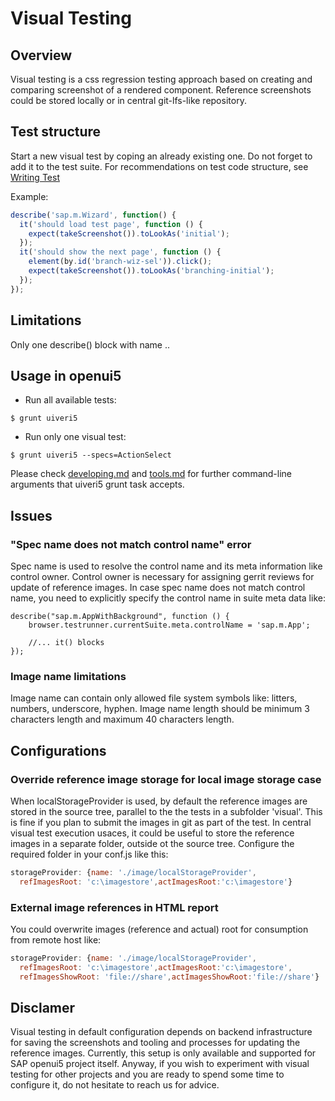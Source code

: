 # Visual Testing

## Overview
Visual testing is a css regression testing approach based on creating and comparing screenshot of a rendered component.
Reference screenshots could be stored locally or in central git-lfs-like repository.

## Test structure
Start a new visual test by coping an already existing one. Do not forget to add it to the test suite.
For recommendations on test code structure, see [Writing Test](applicationtesting.md)

Example:
```js
describe('sap.m.Wizard', function() {
  it('should load test page', function () {
    expect(takeScreenshot()).toLookAs('initial');
  });
  it('should show the next page', function () {
    element(by.id('branch-wiz-sel')).click();
    expect(takeScreenshot()).toLookAs('branching-initial');
  });
});
```

## Limitations
Only one describe() block with name <lib>.<SpecName>.

## Usage in openui5
* Run all available tests:
```
$ grunt uiveri5
```

* Run only one visual test:
```
$ grunt uiveri5 --specs=ActionSelect
```

Please check [developing.md](https://github.com/SAP/openui5/blob/master/docs/developing.md) and
[tools.md](https://github.com/SAP/openui5/blob/master/docs/tools.md) for further command-line arguments that
uiveri5 grunt task accepts. 

## Issues

### "Spec name does not match control name" error
Spec name is used to resolve the control name and its meta information like control owner. Control owner is
necessary for assigning gerrit reviews for update of reference images. In case spec name does not match control
name, you need to explicitly specify the control name in suite meta data like:
````
describe("sap.m.AppWithBackground", function () {
	browser.testrunner.currentSuite.meta.controlName = 'sap.m.App';

	//... it() blocks
});
````

### Image name limitations
Image name can contain only allowed file system symbols like: litters, numbers, underscore, hyphen.
Image name length should be minimum 3 characters length and maximum 40 characters length.

## Configurations

### Override reference image storage for local image storage case
When localStorageProvider is used, by default the reference images are stored in the source tree, parallel to the
the tests in a subfolder 'visual'. This is fine if you plan to submit the images in git as part of the test.
In central visual test execution usaces, it could be useful to store the reference images in a separate folder,
outside ot the source tree. Configure the required folder in your conf.js like this:
```javascript
storageProvider: {name: './image/localStorageProvider',
  refImagesRoot: 'c:\imagestore',actImagesRoot:'c:\imagestore'}
```

### External image references in HTML report
You could overwrite images (reference and actual) root for consumption from remote host like:
```javascript
storageProvider: {name: './image/localStorageProvider',
  refImagesRoot: 'c:\imagestore',actImagesRoot:'c:\imagestore',
  refImagesShowRoot: 'file://share',actImagesShowRoot:'file://share'}
```

## Disclamer
Visual testing in default configuration depends on backend infrastructure for saving the screenshots and tooling and processes for updating the reference images. Currently, this setup is only available and supported for SAP openui5 project itself.
Anyway, if you wish to experiment with visual testing for other projects and you are ready to spend some time to configure it, do not hesitate to reach us for advice.
